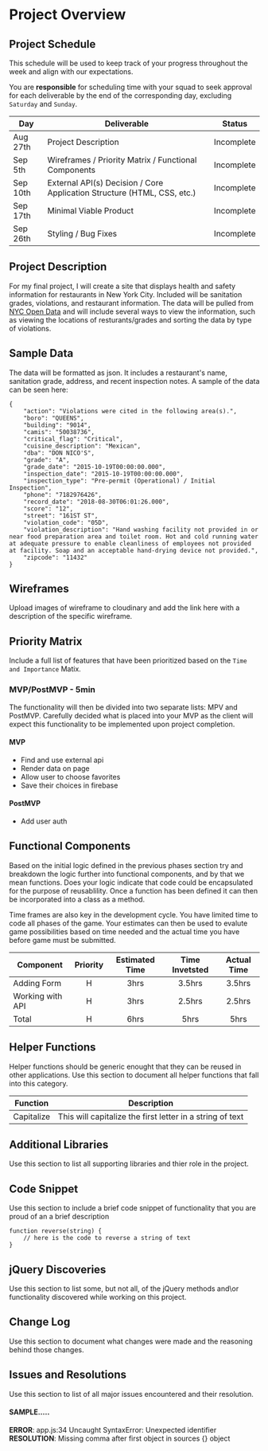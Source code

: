 # Project Overview

## Project Schedule

This schedule will be used to keep track of your progress throughout the week and align with our expectations.  

You are **responsible** for scheduling time with your squad to seek approval for each deliverable by the end of the corresponding day, excluding `Saturday` and `Sunday`.

|  Day | Deliverable | Status
|---|---| ---|
|Aug 27th| Project Description | Incomplete
|Sep 5th| Wireframes / Priority Matrix / Functional Components | Incomplete
|Sep 10th| External API(s) Decision / Core Application Structure (HTML, CSS, etc.) | Incomplete
|Sep 17th| Minimal Viable Product | Incomplete
|Sep 26th| Styling / Bug Fixes | Incomplete


## Project Description

For my final project, I will create a site that displays health and safety information for restaurants in New York City. Included will be sanitation grades, violations, and restaurant information. The data will be pulled from [NYC Open Data](https://data.cityofnewyork.us/Health/DOHMH-New-York-City-Restaurant-Inspection-Results/43nn-pn8j) and will include several ways to view the information, such as viewing the locations of resturants/grades and sorting the data by type of violations.

## Sample Data

The data will be formatted as json. It includes a restaurant's name, sanitation grade, address, and recent inspection notes. A sample of the data can be seen here:
```
{
	"action": "Violations were cited in the following area(s).",
	"boro": "QUEENS",
	"building": "9014",
	"camis": "50038736",
	"critical_flag": "Critical",
	"cuisine_description": "Mexican",
	"dba": "DON NICO'S",
	"grade": "A",
	"grade_date": "2015-10-19T00:00:00.000",
	"inspection_date": "2015-10-19T00:00:00.000",
	"inspection_type": "Pre-permit (Operational) / Initial Inspection",
	"phone": "7182976426",
	"record_date": "2018-08-30T06:01:26.000",
	"score": "12",
	"street": "161ST ST",
	"violation_code": "05D",
	"violation_description": "Hand washing facility not provided in or near food preparation area and toilet room. Hot and cold running water at adequate pressure to enable cleanliness of employees not provided at facility. Soap and an acceptable hand-drying device not provided.",
	"zipcode": "11432"
}
```

## Wireframes

Upload images of wireframe to cloudinary and add the link here with a description of the specific wireframe.

## Priority Matrix

Include a full list of features that have been prioritized based on the `Time and Importance` Matix.  

### MVP/PostMVP - 5min

The functionality will then be divided into two separate lists: MPV and PostMVP.  Carefully decided what is placed into your MVP as the client will expect this functionality to be implemented upon project completion.  

#### MVP 

- Find and use external api 
- Render data on page 
- Allow user to choose favorites 
- Save their choices in firebase

#### PostMVP 

- Add user auth

## Functional Components

Based on the initial logic defined in the previous  phases section try and breakdown the logic further into functional components, and by that we mean functions.  Does your logic indicate that code could be encapsulated for the purpose of reusablility.  Once a function has been defined it can then be incorporated into a class as a method. 

Time frames are also key in the development cycle.  You have limited time to code all phases of the game.  Your estimates can then be used to evalute game possibilities based on time needed and the actual time you have before game must be submitted. 

| Component | Priority | Estimated Time | Time Invetsted | Actual Time |
| --- | :---: |  :---: | :---: | :---: |
| Adding Form | H | 3hrs| 3.5hrs | 3.5hrs |
| Working with API | H | 3hrs| 2.5hrs | 2.5hrs |
| Total | H | 6hrs| 5hrs | 5hrs |

## Helper Functions
Helper functions should be generic enought that they can be reused in other applications. Use this section to document all helper functions that fall into this category.

| Function | Description | 
| --- | :---: |  
| Capitalize | This will capitalize the first letter in a string of text | 

## Additional Libraries
 Use this section to list all supporting libraries and thier role in the project. 

## Code Snippet

Use this section to include a brief code snippet of functionality that you are proud of an a brief description  

```
function reverse(string) {
	// here is the code to reverse a string of text
}
```

## jQuery Discoveries
 Use this section to list some, but not all, of the jQuery methods and\or functionality discovered while working on this project.

## Change Log
 Use this section to document what changes were made and the reasoning behind those changes.  

## Issues and Resolutions
 Use this section to list of all major issues encountered and their resolution.

#### SAMPLE.....
**ERROR**: app.js:34 Uncaught SyntaxError: Unexpected identifier                                
**RESOLUTION**: Missing comma after first object in sources {} object
